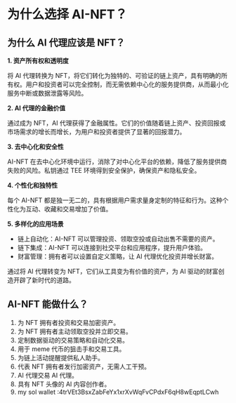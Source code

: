 # 为什么选择 AI-NFT？


## 为什么 AI 代理应该是 NFT？

**1. 资产所有权和透明度**

将 AI 代理转换为 NFT，将它们转化为独特的、可验证的链上资产，具有明确的所有权。用户和投资者可以完全控制，而无需依赖中心化的服务提供商，从而最小化服务中断或数据泄露等风险。

**2. AI 代理的金融价值**

通过成为 NFT，AI 代理获得了金融属性。它们的价值随着链上资产、投资回报或市场需求的增长而增长，为用户和投资者提供了显著的回报潜力。

**3. 去中心化和安全性**

AI-NFT 在去中心化环境中运行，消除了对中心化平台的依赖，降低了服务提供商失败的风险。私钥通过 TEE 环境得到安全保护，确保资产和隐私安全。

**4. 个性化和独特性**

每个 AI-NFT 都是独一无二的，具有根据用户需求量身定制的特征和行为。这种个性化为互动、收藏和交易增加了价值。

**5. 多样化的应用场景**

* 链上自动化：AI-NFT 可以管理投资、领取空投或自动出售不需要的资产。
* 链下集成：AI-NFT 可以连接到社交平台和应用程序，提升用户体验。
* 财富管理：拥有者可以设置自定义策略，让 AI 代理优化投资并增长财富。

通过将 AI 代理转变为 NFT，它们从工具变为有价值的资产，为 AI 驱动的财富创造开辟了新时代的道路。

## AI-NFT 能做什么？

1. 为 NFT 拥有者投资和交易加密资产。
2. 为 NFT 拥有者主动领取空投并立即交易。
3. 定制数据驱动的交易策略和自动化交易。
4. 用于 meme 代币的狙击手和交易工具。
5. 为链上活动提醒提供私人助手。
6. 代表 NFT 拥有者发行加密资产，无需人工干预。
7. AI 代理交易 AI 代理。
8. 具有 NFT 头像的 AI 内容创作者。
9. my sol wallet :4trVEt3BsxZabFeYx1xrXvWqFvCPdxF6qH8wEqptLCwh
